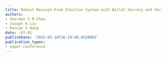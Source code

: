 ```yaml
---
title: Robust Receipt-Free Election System with Ballot Secrecy and Verifiability
authors:
- Sherman S M Chow
- Joseph K Liu
- Duncan S Wong
date: -01-01
publishDate: '2025-05-18T16:29:48.832098Z'
publication_types:
- paper-conference
---
```

